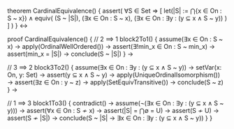 theorem CardinalEquivalence() {
  assert(
    ∀S ∈ Set ⇒ [
      let(|S| := ⋂{x ∈ On : S ~ x}) ∧
      equiv(
        (S ~ |S|),
        (∃x ∈ On : S ~ x),
        (∃x ∈ On : ∃y : (y ⊆ x ∧ S ~ y))
      )
    ]
  )
} ↔

proof CardinalEquivalence() {
  // 2 ⟹ 1
  block2To1() {
    assume(∃x ∈ On : S ~ x) →
    apply(OrdinalWellOrdered()) →
    assert(∃!min_x ∈ On : S ~ min_x) →
    assert(min_x = |S|) →
    conclude(S ~ |S|)
  } →

  // 3 ⟹ 2
  block3To2() {
    assume(∃x ∈ On : ∃y : (y ⊆ x ∧ S ~ y)) →
    setVar(x: On, y: Set) →
    assert(y ⊆ x ∧ S ~ y) →
    apply(UniqueOrdinalIsomorphism()) →
    assert(∃z ∈ On : y ~ z) →
    apply(SetEquivTransitive()) →
    conclude(S ~ z)
  } →

  // 1 ⟹ 3
  block1To3() {
    contradict() →
    assume(¬(∃x ∈ On : ∃y : (y ⊆ x ∧ S ~ y))) →
    assert(∀x ∈ On : S ≁ x) →
    assert(|S| = ⋂∅ = U) →
    assert(S ≁ U) →
    assert(S ≁ |S|) →
    conclude(S ~ |S| → ∃x ∈ On : ∃y : (y ⊆ x ∧ S ~ y))
  }
}